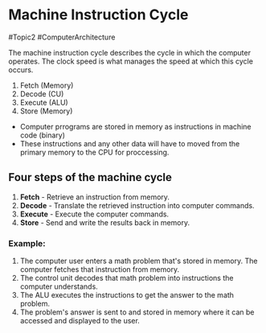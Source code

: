 # Machine Instruction Cycle
#Topic2 #ComputerArchitecture

The machine instruction cycle describes the cycle in which the computer operates. The clock speed is what manages the speed at which this cycle occurs.

1. Fetch (Memory)
2. Decode (CU)
3. Execute (ALU)
4. Store (Memory)

- Computer prrograms are stored in memory as instructions in machine code (binary)
- These instructions and any other data will have to moved from the primary memory to the CPU for proccessing.

## Four steps of the machine cycle
1.  **Fetch** - Retrieve an instruction from memory.
2.  **Decode** - Translate the retrieved instruction into computer commands.
3.  **Execute** - Execute the computer commands.
4.  **Store** - Send and write the results back in memory.

### Example:
1.  The computer user enters a math problem that's stored in memory. The computer fetches that instruction from memory.
2.  The control unit decodes that math problem into instructions the computer understands.
3.  The ALU executes the instructions to get the answer to the math problem.
4.  The problem's answer is sent to and stored in memory where it can be accessed and displayed to the user.

